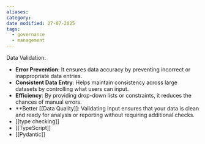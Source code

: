 ```yaml
---
aliases: 
category: 
date modified: 27-07-2025
tags:
  - governance
  - management
---
```

Data Validation:
- **Error Prevention**: It ensures data accuracy by preventing incorrect or inappropriate data entries.
- **Consistent Data Entry**: Helps maintain consistency across large datasets by controlling what users can input.
- **Efficiency**: By providing drop-down lists or constraints, it reduces the chances of manual errors.
- **Better [[Data Quality]]: Validating input ensures that your data is clean and ready for analysis or reporting without requiring additional checks.
- [[type checking]]
- [[TypeScript]]
- [[Pydantic]]